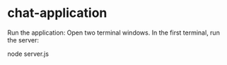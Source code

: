 # chat-application

Run the application:
Open two terminal windows. In the first terminal, run the server:

node server.js
